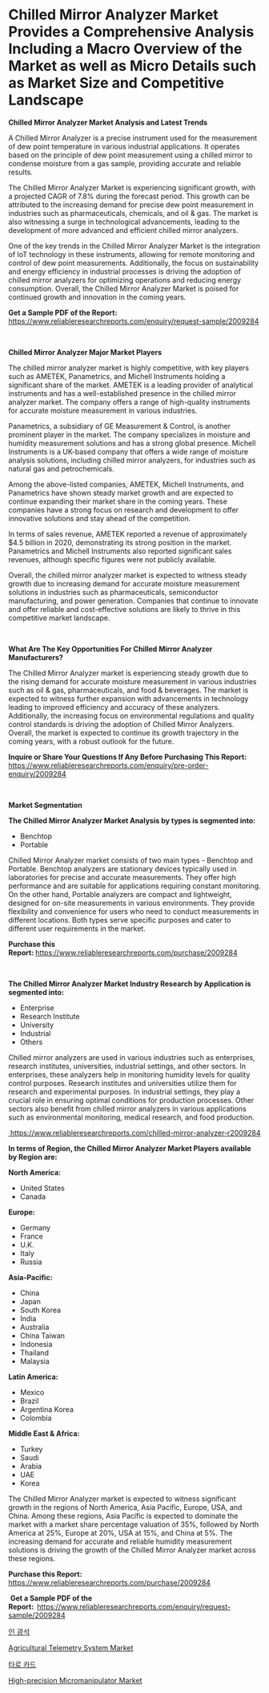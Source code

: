<p><h1>Chilled Mirror Analyzer Market Provides a Comprehensive Analysis Including a Macro Overview of the Market as well as Micro Details such as Market Size and Competitive Landscape</h1></p><p><strong>Chilled Mirror Analyzer Market Analysis and Latest Trends</strong></p>
<p><p>A Chilled Mirror Analyzer is a precise instrument used for the measurement of dew point temperature in various industrial applications. It operates based on the principle of dew point measurement using a chilled mirror to condense moisture from a gas sample, providing accurate and reliable results.</p><p>The Chilled Mirror Analyzer Market is experiencing significant growth, with a projected CAGR of 7.8% during the forecast period. This growth can be attributed to the increasing demand for precise dew point measurement in industries such as pharmaceuticals, chemicals, and oil & gas. The market is also witnessing a surge in technological advancements, leading to the development of more advanced and efficient chilled mirror analyzers.</p><p>One of the key trends in the Chilled Mirror Analyzer Market is the integration of IoT technology in these instruments, allowing for remote monitoring and control of dew point measurements. Additionally, the focus on sustainability and energy efficiency in industrial processes is driving the adoption of chilled mirror analyzers for optimizing operations and reducing energy consumption. Overall, the Chilled Mirror Analyzer Market is poised for continued growth and innovation in the coming years.</p></p>
<p><strong>Get a Sample PDF of the Report:&nbsp;</strong> <a href="https://www.reliableresearchreports.com/enquiry/request-sample/2009284">https://www.reliableresearchreports.com/enquiry/request-sample/2009284</a></p>
<p>&nbsp;</p>
<p><strong>Chilled Mirror Analyzer Major Market Players</strong></p>
<p><p>The chilled mirror analyzer market is highly competitive, with key players such as AMETEK, Panametrics, and Michell Instruments holding a significant share of the market. AMETEK is a leading provider of analytical instruments and has a well-established presence in the chilled mirror analyzer market. The company offers a range of high-quality instruments for accurate moisture measurement in various industries.</p><p>Panametrics, a subsidiary of GE Measurement & Control, is another prominent player in the market. The company specializes in moisture and humidity measurement solutions and has a strong global presence. Michell Instruments is a UK-based company that offers a wide range of moisture analysis solutions, including chilled mirror analyzers, for industries such as natural gas and petrochemicals.</p><p>Among the above-listed companies, AMETEK, Michell Instruments, and Panametrics have shown steady market growth and are expected to continue expanding their market share in the coming years. These companies have a strong focus on research and development to offer innovative solutions and stay ahead of the competition.</p><p>In terms of sales revenue, AMETEK reported a revenue of approximately $4.5 billion in 2020, demonstrating its strong position in the market. Panametrics and Michell Instruments also reported significant sales revenues, although specific figures were not publicly available.</p><p>Overall, the chilled mirror analyzer market is expected to witness steady growth due to increasing demand for accurate moisture measurement solutions in industries such as pharmaceuticals, semiconductor manufacturing, and power generation. Companies that continue to innovate and offer reliable and cost-effective solutions are likely to thrive in this competitive market landscape.</p></p>
<p>&nbsp;</p>
<p><strong>What Are The Key Opportunities For Chilled Mirror Analyzer Manufacturers?</strong></p>
<p><p>The Chilled Mirror Analyzer market is experiencing steady growth due to the rising demand for accurate moisture measurement in various industries such as oil & gas, pharmaceuticals, and food & beverages. The market is expected to witness further expansion with advancements in technology leading to improved efficiency and accuracy of these analyzers. Additionally, the increasing focus on environmental regulations and quality control standards is driving the adoption of Chilled Mirror Analyzers. Overall, the market is expected to continue its growth trajectory in the coming years, with a robust outlook for the future.</p></p>
<p><strong>Inquire or Share Your Questions If Any Before Purchasing This Report:</strong> <a href="https://www.reliableresearchreports.com/enquiry/pre-order-enquiry/2009284">https://www.reliableresearchreports.com/enquiry/pre-order-enquiry/2009284</a></p>
<p>&nbsp;</p>
<p><strong>Market Segmentation</strong></p>
<p><strong>The Chilled Mirror Analyzer Market Analysis by types is segmented into:</strong></p>
<p><ul><li>Benchtop</li><li>Portable</li></ul></p>
<p><p>Chilled Mirror Analyzer market consists of two main types - Benchtop and Portable. Benchtop analyzers are stationary devices typically used in laboratories for precise and accurate measurements. They offer high performance and are suitable for applications requiring constant monitoring. On the other hand, Portable analyzers are compact and lightweight, designed for on-site measurements in various environments. They provide flexibility and convenience for users who need to conduct measurements in different locations. Both types serve specific purposes and cater to different user requirements in the market.</p></p>
<p><strong>Purchase this Report:&nbsp;</strong><a href="https://www.reliableresearchreports.com/purchase/2009284">https://www.reliableresearchreports.com/purchase/2009284</a></p>
<p>&nbsp;</p>
<p><strong>The Chilled Mirror Analyzer Market Industry Research by Application is segmented into:</strong></p>
<p><ul><li>Enterprise</li><li>Research Institute</li><li>University</li><li>Industrial</li><li>Others</li></ul></p>
<p><p>Chilled mirror analyzers are used in various industries such as enterprises, research institutes, universities, industrial settings, and other sectors. In enterprises, these analyzers help in monitoring humidity levels for quality control purposes. Research institutes and universities utilize them for research and experimental purposes. In industrial settings, they play a crucial role in ensuring optimal conditions for production processes. Other sectors also benefit from chilled mirror analyzers in various applications such as environmental monitoring, medical research, and food production.</p></p>
<p><a href="https://www.reliableresearchreports.com/chilled-mirror-analyzer-r2009284">&nbsp;https://www.reliableresearchreports.com/chilled-mirror-analyzer-r2009284</a></p>
<p><strong>In terms of Region, the Chilled Mirror Analyzer Market Players available by Region are:</strong></p>
<p>
    <p> <strong> North America: </strong>
        <ul>
            <li>United States</li>
            <li>Canada</li>
        </ul>
        </p> 
    <p> <strong> Europe: </strong>
        <ul>
            <li>Germany</li>
            <li>France</li>
            <li>U.K.</li>
            <li>Italy</li>
            <li>Russia</li>
        </ul>
        </p> 
    <p> <strong> Asia-Pacific: </strong>
        <ul>
            <li>China</li>
            <li>Japan</li>
            <li>South Korea</li>
            <li>India</li>
            <li>Australia</li>
            <li>China Taiwan</li>
            <li>Indonesia</li>
            <li>Thailand</li>
            <li>Malaysia</li>
        </ul>
        </p> 
    <p> <strong> Latin America: </strong>
        <ul>
            <li>Mexico</li>
            <li>Brazil</li>
            <li>Argentina Korea</li>
            <li>Colombia</li>
        </ul>
        </p> 
    <p> <strong> Middle East & Africa: </strong>
        <ul>
            <li>Turkey</li>
            <li>Saudi</li>
            <li>Arabia</li>
            <li>UAE</li>
            <li>Korea</li>
        </ul>
    </p>
    </p>
<p><p>The Chilled Mirror Analyzer market is expected to witness significant growth in the regions of North America, Asia Pacific, Europe, USA, and China. Among these regions, Asia Pacific is expected to dominate the market with a market share percentage valuation of 35%, followed by North America at 25%, Europe at 20%, USA at 15%, and China at 5%. The increasing demand for accurate and reliable humidity measurement solutions is driving the growth of the Chilled Mirror Analyzer market across these regions.</p></p>
<p><strong>Purchase this Report: </strong><a href="https://www.reliableresearchreports.com/purchase/2009284">https://www.reliableresearchreports.com/purchase/2009284</a></p>
<p>&nbsp;<strong>Get a Sample PDF of the Report:&nbsp;&nbsp;</strong><a href="https://www.reliableresearchreports.com/enquiry/request-sample/2009284">https://www.reliableresearchreports.com/enquiry/request-sample/2009284</a></p>
<p><strong></strong></p>
<p><p><a href="https://github.com/royErdmtyan906778/Market-Research-Report-List-1/blob/main/718192641947.md">인 광석</a></p><p><a href="https://github.com/kathiaseamanalvaradovlprc2h/Market-Research-Report-List-2/blob/main/agricultural-telemetry-system-market.md">Agricultural Telemetry System Market</a></p><p><a href="https://github.com/valroy852/Market-Research-Report-List-1/blob/main/993492241948.md">타로 카드</a></p><p><a href="https://github.com/wusalecollins540tpqoz/Market-Research-Report-List-2/blob/main/high-precision-micromanipulator-market.md">High-precision Micromanipulator Market</a></p></p>